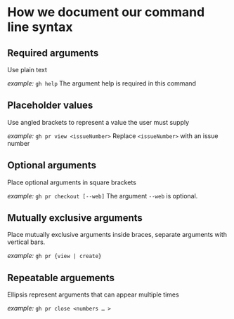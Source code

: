 # How we document our command line syntax

## Required arguments

Use plain text

_*example:*_
`gh help`
The argument help is required in this command

## Placeholder values

Use angled brackets to represent a value the user must supply

_*example:*_
`gh pr view <issueNumber>`
Replace `<issueNumber>` with an issue number

## Optional arguments

Place optional arguments in square brackets

_*example:*_
`gh pr checkout [--web]`
The argument `--web` is optional.

## Mutually exclusive arguments

Place mutually exclusive arguments inside braces, separate arguments with vertical bars.

_*example:*_
`gh pr {view | create}`

## Repeatable arguements

Ellipsis represent arguments that can appear multiple times

_*example:*_
`gh pr close <numbers … >`
